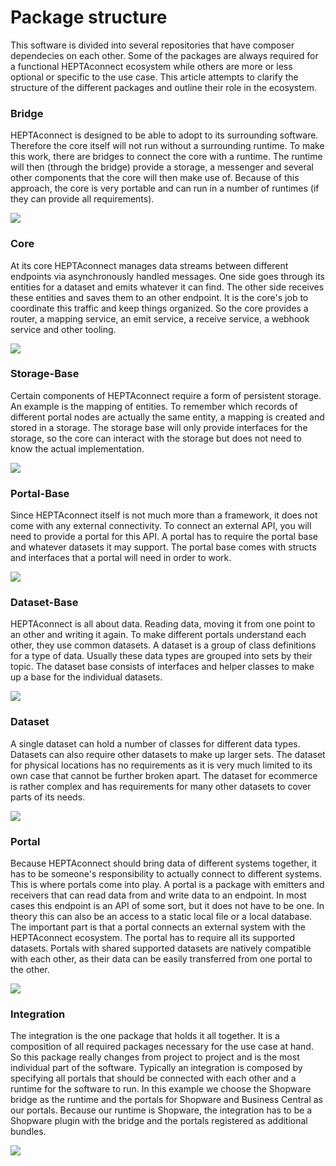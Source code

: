 # Package structure

This software is divided into several repositories that have composer dependecies on each other. Some of the packages are always required for a functional HEPTAconnect ecosystem while others are more or less optional or specific to the use case. This article attempts to clarify the structure of the different packages and outline their role in the ecosystem.

### Bridge

HEPTAconnect is designed to be able to adopt to its surrounding software. Therefore the core itself will not run without a surrounding runtime. To make this work, there are bridges to connect the core with a runtime. The runtime will then (through the bridge) provide a storage, a messenger and several other components that the core will then make use of. Because of this approach, the core is very portable and can run in a number of runtimes (if they can provide all requirements).

<!--
```plantuml
@startuml ../assets/plantuml/packageStructure/BridgeShopwarePlatform
!include ../../src/skin.puml
rectangle "Bridge-ShopwarePlatform" as BSP #007aff
rectangle "Storage-ShopwareDal" as SSD #007aff
BSP --|> SSD 
@enduml
```
-->
![](../assets/plantuml/packageStructure/BridgeShopwarePlatform.svg)

### Core

At its core HEPTAconnect manages data streams between different endpoints via asynchronously handled messages. One side goes through its entities for a dataset and emits whatever it can find. The other side receives these entities and saves them to an other endpoint. It is the core's job to coordinate this traffic and keep things organized. So the core provides a router, a mapping service, an emit service, a receive service, a webhook service and other tooling.

<!--
```plantuml
@startuml ../assets/plantuml/packageStructure/Core
!include ../../src/skin.puml
rectangle "Bridge-ShopwarePlatform" as BSP
rectangle "Storage-ShopwareDal" as SSD
rectangle "Core" as C #007aff
BSP --|> SSD 
BSP --|> C
@enduml
```
-->
![](../assets/plantuml/packageStructure/Core.svg)

### Storage-Base

Certain components of HEPTAconnect require a form of persistent storage. An example is the mapping of entities. To remember which records of different portal nodes are actually the same entity, a mapping is created and stored in a storage. The storage base will only provide interfaces for the storage, so the core can interact with the storage but does not need to know the actual implementation.

<!--
```plantuml
@startuml ../assets/plantuml/packageStructure/StorageBase
!include ../../src/skin.puml
rectangle "Bridge-ShopwarePlatform" as BSP
rectangle "Storage-ShopwareDal" as SSD
rectangle "Core" as C
rectangle "Storage-Base" as SB #007aff
BSP --|> SSD
C --|> SB
BSP --|> C
BSP --|> SB
SSD --|> SB
@enduml
```
-->
![](../assets/plantuml/packageStructure/StorageBase.svg)

### Portal-Base

Since HEPTAconnect itself is not much more than a framework, it does not come with any external connectivity. To connect an external API, you will need to provide a portal for this API. A portal has to require the portal base and whatever datasets it may support. The portal base comes with structs and interfaces that a portal will need in order to work.

<!--
```plantuml
@startuml ../assets/plantuml/packageStructure/PortalBase
!include ../../src/skin.puml
rectangle "Bridge-ShopwarePlatform" as BSP
rectangle "Storage-ShopwareDal" as SSD
rectangle "Core" as C
rectangle "Portal-Base" as PB #007aff
rectangle "Storage-Base" as SB
BSP --|> SSD 
C --|> SB
C --|> PB
SB --|> PB
SSD --|> SB
BSP ---|> C
BSP ---|> SB
@enduml
```
-->
![](../assets/plantuml/packageStructure/PortalBase.svg)

### Dataset-Base

HEPTAconnect is all about data. Reading data, moving it from one point to an other and writing it again. To make different portals understand each other, they use common datasets. A dataset is a group of class definitions for a type of data. Usually these data types are grouped into sets by their topic. The dataset base consists of interfaces and helper classes to make up a base for the individual datasets.

<!--
```plantuml
@startuml ../assets/plantuml/packageStructure/DatasetBase
!include ../../src/skin.puml
rectangle "Bridge-ShopwarePlatform" as BSP
rectangle "Storage-ShopwareDal" as SSD
rectangle "Core" as C
rectangle "Dataset-Base" as DB #007aff
rectangle "Portal-Base" as PB
rectangle "Storage-Base" as SB
BSP --|> SSD 
C --|> SB
C --|> PB
C --|> DB
SB --|> DB
SB --|> PB
PB --|> DB
SSD --|> SB
BSP ---|> C
BSP ---|> SB
@enduml
```
-->
![](../assets/plantuml/packageStructure/DatasetBase.svg)

### Dataset

A single dataset can hold a number of classes for different data types. Datasets can also require other datasets to make up larger sets. The dataset for physical locations has no requirements as it is very much limited to its own case that cannot be further broken apart. The dataset for ecommerce is rather complex and has requirements for many other datasets to cover parts of its needs.

<!--
```plantuml
@startuml ../assets/plantuml/packageStructure/Datasets
!include ../../src/skin.puml
rectangle "Bridge-ShopwarePlatform" as BSP
rectangle "Storage-ShopwareDal" as SSD
rectangle "Core" as C
rectangle "Dataset-Base" as DB
rectangle "Dataset-Ecommerce" as DE #007aff
rectangle "Dataset-PhysicalLocation" as DPL #007aff
rectangle "Dataset-Product" as DP #007aff
rectangle "Dataset-Social" as DS #007aff
rectangle "Portal-Base" as PB
rectangle "Storage-Base" as SB
BSP --|> SSD 
C --|> SB
C --|> PB
C --|> DB
DE --|> DB
DPL --|> DB
DP --|> DB
DS --|> DB
DS --|> DPL
DP --|> DPL
DE --|> DPL
DE --|> DP
DE --|> DS
SB --|> DB
SB --|> PB
PB --|> DB
SSD --|> SB
BSP ---|> C
BSP ---|> SB
@enduml
```
-->
![](../assets/plantuml/packageStructure/Datasets.svg)

### Portal

Because HEPTAconnect should bring data of different systems together, it has to be someone's responsibility to actually connect to different systems. This is where portals come into play. A portal is a package with emitters and receivers that can read data from and write data to an endpoint. In most cases this endpoint is an API of some sort, but it does not have to be one. In theory this can also be an access to a static local file or a local database. The important part is that a portal connects an external system with the HEPTAconnect ecosystem. The portal has to require all its supported datasets. Portals with shared supported datasets are natively compatible with each other, as their data can be easily transferred from one portal to the other.

<!--
```plantuml
@startuml ../assets/plantuml/packageStructure/Portals
!include ../../src/skin.puml
rectangle "Bridge-ShopwarePlatform" as BSP
rectangle "Storage-ShopwareDal" as SSD
rectangle "Core" as C
rectangle "Dataset-Base" as DB
rectangle "Dataset-Ecommerce" as DE
rectangle "Dataset-PhysicalLocation" as DPL
rectangle "Dataset-Product" as DP
rectangle "Dataset-Social" as DS
rectangle "Portal-Base" as PB
rectangle "Portal-BusinessCentral" as PBC #007aff
rectangle "Portal-ShopwarePlatform" as PSP #007aff
rectangle "Storage-Base" as SB
BSP --|> SSD 
C --|> SB
C --|> PB
C --|> DB
DE --|> DB
DPL --|> DB
DP --|> DB
DS --|> DB
DS --|> DPL
DP --|> DPL
DE --|> DPL
DE --|> DP
DE --|> DS
SB --|> DB
SB --|> PB
PB --|> DB
PBC --|> PB
PBC --|> DE
PSP --|> PB
PSP --|> DE
SSD --|> SB
BSP ---|> C
BSP ---|> SB
@enduml
```
-->
![](../assets/plantuml/packageStructure/Portals.svg)

### Integration

The integration is the one package that holds it all together. It is a composition of all required packages necessary for the use case at hand. So this package really changes from project to project and is the most individual part of the software. Typically an integration is composed by specifying all portals that should be connected with each other and a runtime for the software to run. In this example we choose the Shopware bridge as the runtime and the portals for Shopware and Business Central as our portals. Because our runtime is Shopware, the integration has to be a Shopware plugin with the bridge and the portals registered as additional bundles.

<!--
```plantuml
@startuml ../assets/plantuml/packageStructure/ShopwarePlatformBusinessCentralIntegration
!include ../../src/skin.puml
rectangle "Bridge-ShopwarePlatform" as BSP
rectangle "Storage-ShopwareDal" as SSD
rectangle "Core" as C
rectangle "Dataset-Base" as DB
rectangle "Dataset-Ecommerce" as DE
rectangle "Dataset-PhysicalLocation" as DPL
rectangle "Dataset-Product" as DP
rectangle "Dataset-Social" as DS
rectangle "Portal-Base" as PB
rectangle "Portal-BusinessCentral" as PBC
rectangle "Portal-ShopwarePlatform" as PSP
rectangle "Storage-Base" as SB
node "Shopware Plugin BC Integration" as SPBBC #007aff
BSP --|> SSD 
C --|> SB
C --|> PB
C --|> DB
DE --|> DB
DPL --|> DB
DP --|> DB
DS --|> DB
DS --|> DPL
DP --|> DPL
DE --|> DPL
DE --|> DP
DE --|> DS
SB --|> DB
SB --|> PB
PB --|> DB
PBC --|> PB
PBC --|> DE
PSP --|> PB
PSP --|> DE
SSD --|> SB
BSP ---|> C
BSP ---|> SB
SPBBC --0 BSP
SPBBC --0 PSP
SPBBC --0 PBC
@enduml
```
-->
![](../assets/plantuml/packageStructure/ShopwarePlatformBusinessCentralIntegration.svg)
